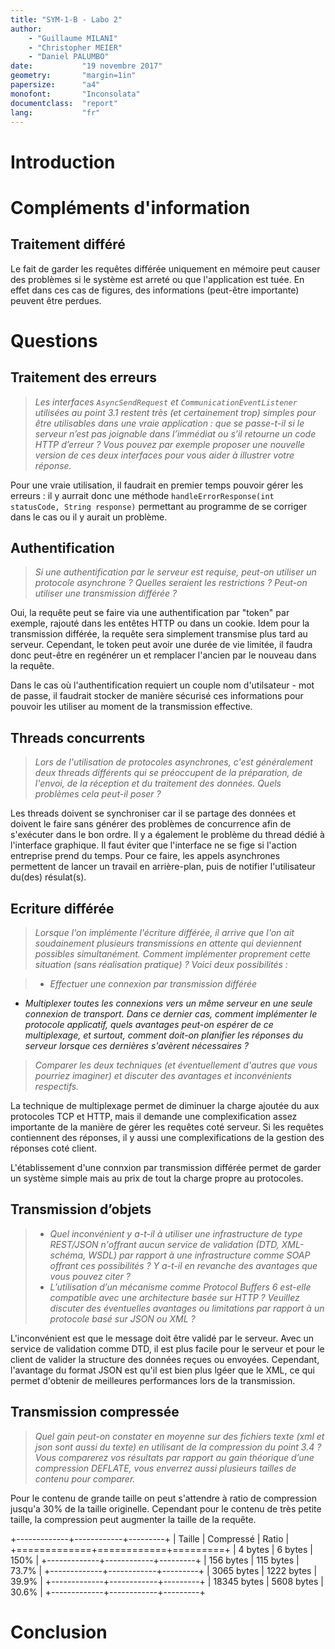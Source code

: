 ```yaml
---
title: "SYM-1-B - Labo 2"
author:
    - "Guillaume MILANI"
    - "Christopher MEIER"
    - "Daniel PALUMBO"
date:           "19 novembre 2017"
geometry:       "margin=1in"
papersize:      "a4"
monofont:       "Inconsolata"
documentclass:  "report"
lang:           "fr"
---
```


# Introduction

# Compléments d'information

## Traitement différé

Le fait de garder les requêtes différée uniquement en mémoire peut causer des problèmes si le système est arreté ou que l'application est tuée. En effet dans ces cas de figures, des informations (peut-être importante) peuvent être perdues.

# Questions

## Traitement des erreurs

> *Les interfaces `AsyncSendRequest` et `CommunicationEventListener` utilisées au point 3.1 restent très (et certainement trop) simples pour être utilisables dans une vraie application : que se passe-t-il si le serveur n’est pas joignable dans l’immédiat ou s’il retourne un code HTTP d’erreur ? Vous pouvez par exemple proposer une nouvelle version de ces deux interfaces pour vous aider à illustrer votre réponse.*

Pour une vraie utilisation, il faudrait en premier temps pouvoir gérer les erreurs : il y aurrait donc une méthode `handleErrorResponse(int statusCode, String response)` permettant au programme de se corriger dans le cas ou il y aurait un problème.

## Authentification

> *Si une authentification par le serveur est requise, peut-on utiliser un protocole asynchrone ? Quelles seraient les restrictions ? Peut-on utiliser une transmission différée ?*

Oui, la requête peut se faire via une authentification par "token" par exemple, rajouté dans les entêtes HTTP ou dans un cookie. Idem pour la transmission différée, la requête sera simplement transmise plus tard au serveur. Cependant, le token peut avoir une durée de vie limitée, il faudra donc peut-être en regénérer un et remplacer l'ancien par le nouveau dans la requête.

Dans le cas où l'authentification requiert un couple nom d'utilsateur - mot de passe, il faudrait stocker de manière sécurisé ces informations pour pouvoir les utiliser au moment de la transmission effective.

## Threads concurrents

> *Lors de l'utilisation de protocoles asynchrones, c'est généralement deux threads différents qui se préoccupent de la préparation, de l'envoi, de la réception et du traitement des données. Quels problèmes cela peut-il poser ?*

Les threads doivent se synchroniser car il se partage des données et doivent le faire sans générer des problèmes de concurrence afin de s'exécuter dans le bon ordre.
Il y a également le problème du thread dédié à l'interface graphique. Il faut éviter que l'interface ne se fige si l'action entreprise prend du temps. Pour ce faire, les appels asynchrones permettent de lancer un travail en arrière-plan, puis de notifier l'utilisateur du(des) résulat(s). 

## Ecriture différée

> *Lorsque l'on implémente l'écriture différée, il arrive que l'on ait soudainement plusieurs transmissions en attente qui deviennent possibles simultanément. Comment implémenter proprement cette situation (sans réalisation pratique) ? Voici deux possibilités :*

> * *Effectuer une connexion par transmission différée*
  * *Multiplexer toutes les connexions vers un même serveur en une seule connexion de transport. Dans ce dernier cas, comment implémenter le protocole applicatif, quels avantages peut-on espérer de ce multiplexage, et surtout, comment doit-on planifier les réponses du serveur lorsque ces dernières s'avèrent nécessaires ?*

> *Comparer les deux techniques (et éventuellement d'autres que vous pourriez imaginer) et discuter des avantages et inconvénients respectifs.*

La technique de multiplexage permet de diminuer la charge ajoutée du aux protocoles TCP et HTTP, mais il demande une complexification assez importante de la manière de gérer les requêtes coté serveur. Si les requêtes contiennent des réponses, il y aussi une complexifications de la gestion des réponses coté client.

L'établissement d'une connxion par transmission différée permet de garder un système simple mais au prix de tout la charge propre au protocoles.

## Transmission d’objets

> * *Quel inconvénient y a-t-il à utiliser une infrastructure de type REST/JSON n'offrant aucun service de validation (DTD, XML-schéma, WSDL) par rapport à une infrastructure comme SOAP offrant ces possibilités ? Y a-t-il en revanche des avantages que vous pouvez citer ?*
> * *L’utilisation d’un mécanisme comme Protocol Buffers 6 est-elle compatible avec une architecture basée sur HTTP ? Veuillez discuter des éventuelles avantages ou limitations par rapport à un protocole basé sur JSON ou XML ?*

L'inconvénient est que le message doit être validé par le serveur. Avec un service de validation comme DTD, il est plus facile pour le serveur et pour le client de valider la structure des données reçues ou envoyées. Cependant, l'avantage du format JSON est qu'il est bien plus lgéer que le XML, ce qui permet d'obtenir de meilleures performances lors de la transmission.


## Transmission compressée

> *Quel gain peut-on constater en moyenne sur des fichiers texte (xml et json sont aussi du texte) en utilisant de la compression du point 3.4 ? Vous comparerez vos résultats par rapport au gain théorique d’une compression DEFLATE, vous enverrez aussi plusieurs tailles de contenu pour comparer.*

Pour le contenu de grande taille on peut s'attendre à ratio de compression jusqu'a 30% de la taille originelle. Cependant pour le contenu de très petite taille, la compression peut augmenter la taille de la requête. 

+-------------+------------+---------+
| Taille      | Compressé  | Ratio   |
+=============+============+=========+
| 4 bytes     | 6 bytes    | 150%    |
+-------------+------------+---------+
| 156 bytes   | 115 bytes  | 73.7%   |
+-------------+------------+---------+
| 3065 bytes  | 1222 bytes | 39.9%   |
+-------------+------------+---------+
| 18345 bytes | 5608 bytes | 30.6%   |
+-------------+------------+---------+

# Conclusion

